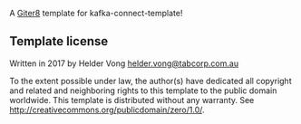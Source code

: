 A [Giter8][g8] template for kafka-connect-template!

Template license
----------------
Written in 2017 by Helder Vong helder.vong@tabcorp.com.au

To the extent possible under law, the author(s) have dedicated all copyright and related
and neighboring rights to this template to the public domain worldwide.
This template is distributed without any warranty. See <http://creativecommons.org/publicdomain/zero/1.0/>.

[g8]: http://www.foundweekends.org/giter8/
